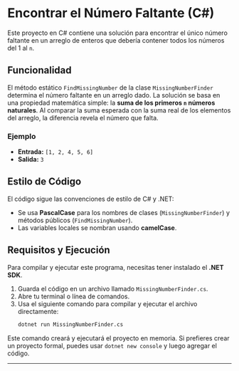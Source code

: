 # Encontrar el Número Faltante (C#)

Este proyecto en C# contiene una solución para encontrar el único número faltante en un arreglo de enteros que debería contener todos los números del 1 al `n`.

## Funcionalidad

El método estático `FindMissingNumber` de la clase `MissingNumberFinder` determina el número faltante en un arreglo dado. La solución se basa en una propiedad matemática simple: la **suma de los primeros `n` números naturales**. Al comparar la suma esperada con la suma real de los elementos del arreglo, la diferencia revela el número que falta.

### Ejemplo

-   **Entrada:** `[1, 2, 4, 5, 6]`
-   **Salida:** `3`

## Estilo de Código

El código sigue las convenciones de estilo de C# y .NET:

-   Se usa **PascalCase** para los nombres de clases (`MissingNumberFinder`) y métodos públicos (`FindMissingNumber`).
-   Las variables locales se nombran usando **camelCase**.

## Requisitos y Ejecución

Para compilar y ejecutar este programa, necesitas tener instalado el **.NET SDK**.

1.  Guarda el código en un archivo llamado `MissingNumberFinder.cs`.
2.  Abre tu terminal o línea de comandos.
3.  Usa el siguiente comando para compilar y ejecutar el archivo directamente:
    ```bash
    dotnet run MissingNumberFinder.cs
    ```
Este comando creará y ejecutará el proyecto en memoria. Si prefieres crear un proyecto formal, puedes usar `dotnet new console` y luego agregar el código.

---